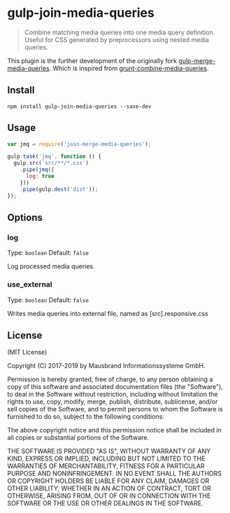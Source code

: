 # gulp-join-media-queries

> Combine matching media queries into one media query definition. Useful for CSS generated by preprocessors using nested media queries.


This plugin is the further development of the originally fork [gulp-merge-media-queries](https://github.com/1ven/gulp-merge-media-queries).
Which is inspired from [grunt-combine-media-queries](https://github.com/buildingblocks/grunt-combine-media-queries).

## Install

```
npm install gulp-join-media-queries --save-dev
```

## Usage
```javascript
var jmq = require('join-merge-media-queries');

gulp.task('jmq', function () {
  gulp.src('src/**/*.css')
    .pipe(jmq({
      log: true
    }))
    .pipe(gulp.dest('dist'));
});
```

## Options

### log

Type: `boolean` Default: `false`

Log processed media queries.

### use_external

Type: `boolean` Default: `false`

Writes media queries into external file, named as [src].responsive.css

## License

(MIT License)

Copyright (C) 2017-2019 by Mausbrand Informationssysteme GmbH.

Permission is hereby granted, free of charge, to any person obtaining
a copy of this software and associated documentation files (the
"Software"), to deal in the Software without restriction, including
without limitation the rights to use, copy, modify, merge, publish,
distribute, sublicense, and/or sell copies of the Software, and to
permit persons to whom the Software is furnished to do so, subject to
the following conditions:

The above copyright notice and this permission notice shall be
included in all copies or substantial portions of the Software.

THE SOFTWARE IS PROVIDED "AS IS", WITHOUT WARRANTY OF ANY KIND,
EXPRESS OR IMPLIED, INCLUDING BUT NOT LIMITED TO THE WARRANTIES OF
MERCHANTABILITY, FITNESS FOR A PARTICULAR PURPOSE AND
NONINFRINGEMENT. IN NO EVENT SHALL THE AUTHORS OR COPYRIGHT HOLDERS BE
LIABLE FOR ANY CLAIM, DAMAGES OR OTHER LIABILITY, WHETHER IN AN ACTION
OF CONTRACT, TORT OR OTHERWISE, ARISING FROM, OUT OF OR IN CONNECTION
WITH THE SOFTWARE OR THE USE OR OTHER DEALINGS IN THE SOFTWARE.
